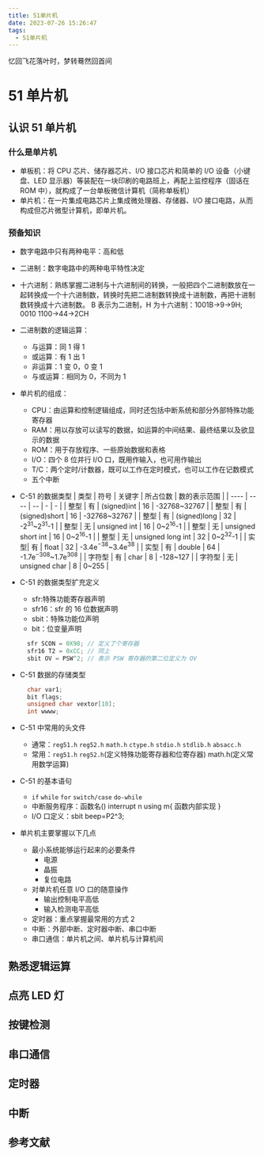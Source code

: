 ```yaml
---
title: 51单片机
date: 2023-07-26 15:26:47
tags:
  - 51单片机
---
```


忆回飞花落叶时，梦转蓦然回首间

<!--more-->

# 51 单片机

## 认识 51 单片机

### 什么是单片机

- 单板机：将 CPU 芯片、储存器芯片、I/O 接口芯片和简单的 I/O 设备（小键盘、LED 显示器）等装配在一块印刷的电路班上，再配上监控程序（固话在 ROM 中），就构成了一台单板微信计算机（简称单板机）
- 单片机：在一片集成电路芯片上集成微处理器、存储器、I/O 接口电路，从而构成但芯片微型计算机，即单片机。

### 预备知识

- 数字电路中只有两种电平：高和低
- 二进制：数字电路中的两种电平特性决定
- 十六进制：熟练掌握二进制与十六进制间的转换，一般把四个二进制数放在一起转换成一个十六进制数，转换时先把二进制数转换成十进制数，再把十进制数转换成十六进制数。
  B 表示为二进制，H 为十六进制：1001B->9->9H; 0010 1100->44->2CH
- 二进制数的逻辑运算：

  - 与运算：同 1 得 1
  - 或运算：有 1 出 1
  - 非运算：1 变 0，0 变 1
  - 与或运算：相同为 0，不同为 1

- 单片机的组成：

  - CPU：由运算和控制逻辑组成，同时还包括中断系统和部分外部特殊功能寄存器
  - RAM：用以存放可以读写的数据，如运算的中间结果、最终结果以及欲显示的数据
  - ROM：用于存放程序、一些原始数据和表格
  - I/O：四个 8 位并行 I/O 口，既用作输入，也可用作输出
  - T/C：两个定时/计数器，既可以工作在定时模式，也可以工作在记数模式
  - 五个中断

- C-51 的数据类型
  | 类型 | 符号 | 关键字 | 所占位数 | 数的表示范围 |
  | ---- | ---- | -- | - | - |
  | 整型 | 有 | (signed)int | 16 | -32768~32767 |
  | 整型 | 有 | (signed)short | 16 | -32768~32767 |
  | 整型 | 有 | (signed)long | 32 | -2$^{31}$~2$^{31}$-1 |
  | 整型 | 无 | unsigned int | 16 | 0~2$^{16}$-1 |
  | 整型 | 无 | unsigned short int | 16 | 0~2$^{16}$-1 |
  | 整型 | 无 | unsigned long int | 32 | 0~2$^{32}$-1 |
  | 实型| 有 | float | 32 | -3.4e$^{-38}$~3.4e$^{38}$ |
  | 实型 | 有 | double | 64 | -1.7e$^{-308}$~1.7e$^{308}$ |
  | 字符型 | 有 | char | 8 | -128~127 |
  | 字符型 | 无 | unsigned char | 8 | 0~255 |

- C-51 的数据类型扩充定义
  - sfr:特殊功能寄存器声明
  - sfr16：sfr 的 16 位数据声明
  - sbit：特殊功能位声明
  - bit：位变量声明
  ```C
    sfr SCON = 0X98; // 定义了个寄存器
    sfr16 T2 = 0xCC; // 同上
    sbit OV = PSW^2; // 表示 PSW 寄存器的第二位定义为 OV
  ```
- C-51 数据的存储类型

  ```C
    char var1;
    bit flags;
    unsigned char vextor[10];
    int wwww;
  ```

- C-51 中常用的头文件

  - 通常：`reg51.h` `reg52.h` `math.h` `ctype.h` `stdio.h` `stdlib.h` `absacc.h`
  - 常用：`reg51.h` `reg52.h`(定义特殊功能寄存器和位寄存器) math.h(定义常用数学运算)

- C-51 的基本语句

  - `if` `while` `for` `switch/case` `do-while`
  - 中断服务程序：函数名() interrupt n using m{ 函数内部实现 }
  - I/O 口定义：sbit beep=P2^3;

- 单片机主要掌握以下几点
  - 最小系统能够运行起来的必要条件
    - 电源
    - 晶振
    - 复位电路
  - 对单片机任意 I/O 口的随意操作
    - 输出控制电平高低
    - 输入检测电平高低
  - 定时器：重点掌握最常用的方式 2
  - 中断：外部中断、定时器中断、串口中断
  - 串口通信：单片机之间、单片机与计算机间

## 熟悉逻辑运算

## 点亮 LED 灯

## 按键检测

## 串口通信

## 定时器

## 中断

## 参考文献
